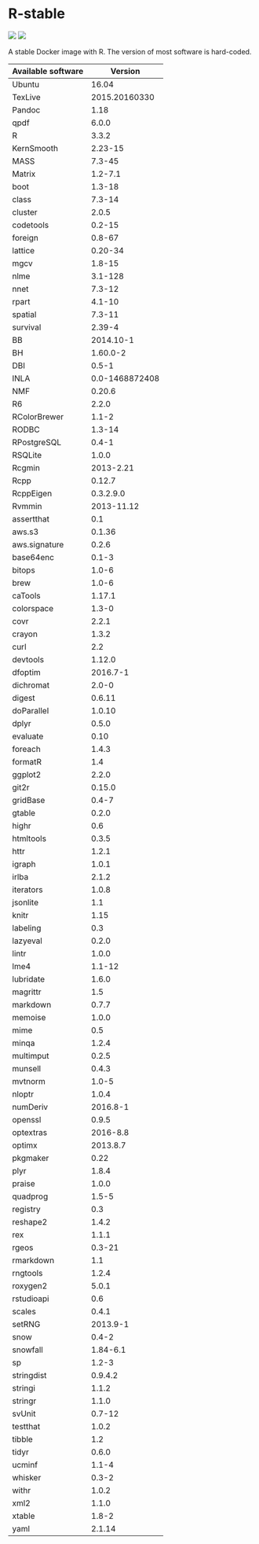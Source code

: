 # R-stable

[![](https://images.microbadger.com/badges/version/inbobmk/rstable.svg)](http://microbadger.com/images/inbobmk/rstable "Get your own version badge on microbadger.com") [![](https://images.microbadger.com/badges/image/inbobmk/rstable.svg)](http://microbadger.com/images/inbobmk/rstable "Get your own image badge on microbadger.com")

A stable Docker image with R. The version of most software is hard-coded.

| Available software | Version        |
| ------------------ | -------------- |
|             Ubuntu |          16.04 |
|            TexLive |  2015.20160330 |
|             Pandoc |           1.18 |
|               qpdf |          6.0.0 |
|                  R |          3.3.2 | 
|         KernSmooth |        2.23-15 | 
|               MASS |         7.3-45 | 
|             Matrix |        1.2-7.1 | 
|               boot |         1.3-18 | 
|              class |         7.3-14 | 
|            cluster |          2.0.5 | 
|          codetools |         0.2-15 | 
|            foreign |         0.8-67 | 
|            lattice |        0.20-34 | 
|               mgcv |         1.8-15 | 
|               nlme |        3.1-128 | 
|               nnet |         7.3-12 | 
|              rpart |         4.1-10 | 
|            spatial |         7.3-11 | 
|           survival |         2.39-4 | 
|                 BB |      2014.10-1 | 
|                 BH |       1.60.0-2 | 
|                DBI |          0.5-1 | 
|               INLA | 0.0-1468872408 | 
|                NMF |         0.20.6 | 
|                 R6 |          2.2.0 | 
|       RColorBrewer |          1.1-2 | 
|              RODBC |         1.3-14 | 
|        RPostgreSQL |          0.4-1 | 
|            RSQLite |          1.0.0 | 
|             Rcgmin |      2013-2.21 | 
|               Rcpp |         0.12.7 | 
|          RcppEigen |      0.3.2.9.0 | 
|             Rvmmin |     2013-11.12 | 
|         assertthat |            0.1 | 
|             aws.s3 |         0.1.36 | 
|      aws.signature |          0.2.6 | 
|          base64enc |          0.1-3 | 
|             bitops |          1.0-6 | 
|               brew |          1.0-6 | 
|            caTools |         1.17.1 | 
|         colorspace |          1.3-0 | 
|               covr |          2.2.1 | 
|             crayon |          1.3.2 | 
|               curl |            2.2 | 
|           devtools |         1.12.0 | 
|            dfoptim |       2016.7-1 | 
|          dichromat |          2.0-0 | 
|             digest |         0.6.11 | 
|         doParallel |         1.0.10 | 
|              dplyr |          0.5.0 | 
|           evaluate |           0.10 | 
|            foreach |          1.4.3 | 
|            formatR |            1.4 | 
|            ggplot2 |          2.2.0 | 
|              git2r |         0.15.0 | 
|           gridBase |          0.4-7 | 
|             gtable |          0.2.0 | 
|              highr |            0.6 | 
|          htmltools |          0.3.5 | 
|               httr |          1.2.1 | 
|             igraph |          1.0.1 | 
|              irlba |          2.1.2 | 
|          iterators |          1.0.8 | 
|           jsonlite |            1.1 | 
|              knitr |           1.15 | 
|           labeling |            0.3 | 
|           lazyeval |          0.2.0 | 
|              lintr |          1.0.0 | 
|               lme4 |         1.1-12 | 
|          lubridate |          1.6.0 | 
|           magrittr |            1.5 | 
|           markdown |          0.7.7 | 
|            memoise |          1.0.0 | 
|               mime |            0.5 | 
|              minqa |          1.2.4 | 
|          multimput |          0.2.5 | 
|            munsell |          0.4.3 | 
|            mvtnorm |          1.0-5 | 
|             nloptr |          1.0.4 | 
|           numDeriv |       2016.8-1 | 
|            openssl |          0.9.5 | 
|          optextras |       2016-8.8 | 
|             optimx |       2013.8.7 | 
|           pkgmaker |           0.22 | 
|               plyr |          1.8.4 | 
|             praise |          1.0.0 | 
|           quadprog |          1.5-5 | 
|           registry |            0.3 | 
|           reshape2 |          1.4.2 | 
|                rex |          1.1.1 | 
|              rgeos |         0.3-21 | 
|          rmarkdown |            1.1 | 
|           rngtools |          1.2.4 | 
|           roxygen2 |          5.0.1 | 
|         rstudioapi |            0.6 | 
|             scales |          0.4.1 | 
|             setRNG |       2013.9-1 | 
|               snow |          0.4-2 | 
|           snowfall |       1.84-6.1 | 
|                 sp |          1.2-3 | 
|         stringdist |        0.9.4.2 | 
|            stringi |          1.1.2 | 
|            stringr |          1.1.0 | 
|             svUnit |         0.7-12 | 
|           testthat |          1.0.2 | 
|             tibble |            1.2 | 
|              tidyr |          0.6.0 | 
|             ucminf |          1.1-4 | 
|            whisker |          0.3-2 | 
|              withr |          1.0.2 | 
|               xml2 |          1.1.0 | 
|             xtable |          1.8-2 | 
|               yaml |         2.1.14 | 
